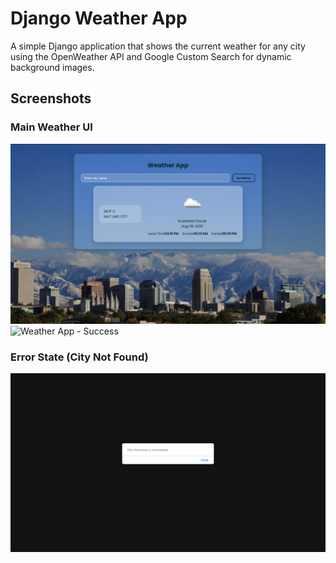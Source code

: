 # Django Weather App

A simple Django application that shows the current weather for any city using the OpenWeather API and Google Custom Search for dynamic background images.

## Screenshots

### Main Weather UI
![Weather App - Success](Images/success1.png)
![Weather App - Success](Imagessuccess2.png)

### Error State (City Not Found)
![Weather App - Error](Images/Error.png)

